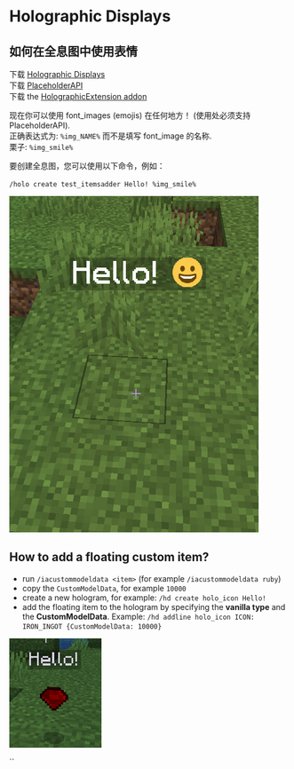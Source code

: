 # Holographic Displays

## 如何在全息图中使用表情

下载 [Holographic Displays](https://dev.bukkit.org/projects/holographic-displays)  
下载 [PlaceholderAPI](https://www.spigotmc.org/resources/placeholderapi.6245/)  
下载 the [HolographicExtension addon](https://www.spigotmc.org/resources/holographicextension.18461/)

现在你可以使用 font\_images \(emojis\) 在任何地方！ \(使用处必须支持 PlaceholderAPI\).  
正确表达式为: `%img_NAME%` 而不是填写 font\_image 的名称.  
栗子: `%img_smile%`

要创建全息图，您可以使用以下命令，例如：

`/holo create test_itemsadder Hello! %img_smile%`

![](../../.gitbook/assets/image%20%2820%29.png)

## How to add a floating custom item?

* run `/iacustommodeldata <item>` \(for example `/iacustommodeldata ruby`\)
* copy the `CustomModelData`, for example `10000`
* create a new hologram, for example: `/hd create holo_icon Hello!`
* add the floating item to the hologram by specifying the **vanilla type** and the **CustomModelData**. Example:  `/hd addline holo_icon ICON: IRON_INGOT {CustomModelData: 10000}`

![](../../.gitbook/assets/immagine%20%28123%29.png)



\`\`

